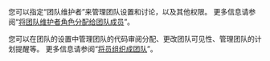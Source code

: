 您可以指定“团队维护者”来管理团队设置和讨论，以及其他权限。 更多信息请参阅“[将团队维护者角色分配给团队成员](/organizations/organizing-members-into-teams/assigning-the-team-maintainer-role-to-a-team-member)”。

您可以在团队的设置中管理团队的代码审阅分配、更改团队可见性、管理团队的计划提醒等。 更多信息请参阅“[将员组织成团队](/organizations/organizing-members-into-teams)”。
